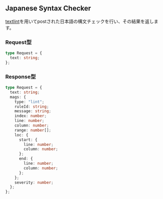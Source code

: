 ## Japanese Syntax Checker
[textlint](https://textlint.github.io/)を用いてpostされた日本語の構文チェックを行い、その結果を返します。

### Request型
```ts
type Request = {
  text: string;
};
```

### Response型
```ts
type Request = {
  text: string;
  mags: {
    type: "lint";
    ruleId: string;
    message: string;
    index: number;
    line: number;
    column: number;
    range: number[];
    loc: {
      start: {
        line: number;
        column: number;
      };
      end: {
        line: number;
        column: number;
      };
    };
    severity: number;
  };
};
```

